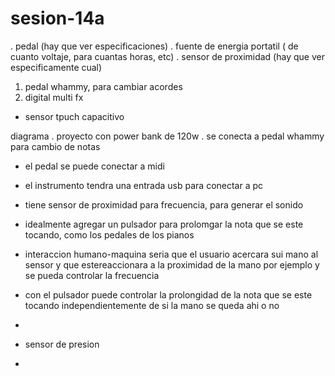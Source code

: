 # sesion-14a

. pedal (hay que ver especificaciones)
. fuente de energia portatil ( de cuanto voltaje, para cuantas horas, etc)
. sensor de proximidad (hay que ver especificamente cual)
1. pedal whammy, para cambiar acordes
2. digital multi fx
- sensor tpuch capacitivo

diagrama
. proyecto con power bank de 120w
. se conecta a pedal whammy para cambio de notas
- el pedal se puede conectar a midi
- el instrumento tendra una entrada usb para conectar a pc
- tiene sensor de proximidad para frecuencia, para generar el sonido
- idealmente agregar un pulsador para prolomgar la nota que se este tocando, como los pedales de los pianos
- interaccion humano-maquina seria que el usuario acercara sui mano al sensor y que estereaccionara a la proximidad de la mano por ejemplo y se pueda controlar la frecuencia
- con el pulsador puede controlar la prolongidad de la nota que se este tocando independientemente de si la mano se queda ahi o no
- 


- sensor de presion
- 
